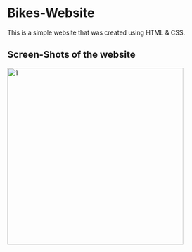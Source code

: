 # Bikes-Website

This is a simple website that was created using HTML & CSS. 

## Screen-Shots of the website

<img width="400" alt="1" src="https://github.com/Imasha-Senadheera/Bikes-Website/assets/121493197/251ef398-bf79-4729-8845-8a3c35c19f95)https://github.com/Imasha-Senadheera/Bikes-Website/assets/121493197/251ef398-bf79-4729-8845-8a3c35c19f95">


